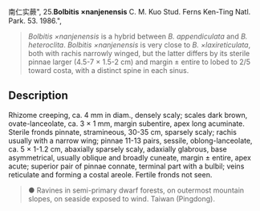 南仁实蕨",
25.**Bolbitis ×nanjenensis** C. M. Kuo Stud. Ferns Ken-Ting Natl. Park. 53. 1986.",

> *Bolbitis ×nanjenensis* is a hybrid between *B. appendiculata* and *B. heteroclita*. *Bolbitis ×nanjenensis* is very close to *B. ×laxireticulata*, both with rachis narrowly winged, but the latter differs by its sterile pinnae larger (4.5-7 × 1.5-2 cm) and margin ± entire to lobed to 2/5 toward costa, with a distinct spine in each sinus.

## Description
Rhizome creeping, ca. 4 mm in diam., densely scaly; scales dark brown, ovate-lanceolate, ca. 3 × 1 mm, margin subentire, apex long acuminate. Sterile fronds pinnate, stramineous, 30-35 cm, sparsely scaly; rachis usually with a narrow wing; pinnae 11-13 pairs, sessile, oblong-lanceolate, ca. 5 × 1-1.2 cm, abaxially sparsely scaly, adaxially glabrous, base asymmetrical, usually oblique and broadly cuneate, margin ± entire, apex acute; superior pair of pinnae connate, terminal part with a bulbil; veins reticulate and forming a costal areole. Fertile fronds not seen.

> ● Ravines in semi-primary dwarf forests, on outermost mountain slopes, on seaside exposed to wind. Taiwan (Pingdong).
